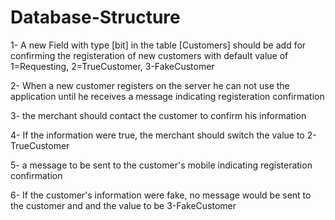 # Database-Structure

1-  A new Field with type [bit] in the table [Customers] should be add for confirming the registeration of new customers with default value of 1=Requesting, 2=TrueCustomer, 3-FakeCustomer

2-  When a new customer registers on the server he can not use the application until he receives a message indicating registeration confirmation

3-  the merchant should contact the customer to confirm his information

4-  If the information were true, the merchant should switch the value to 2-TrueCustomer

5-  a message to be sent to the customer's mobile indicating registeration confirmation

6-  If the customer's information were fake, no message would be sent to the customer and and the value to be 3-FakeCustomer

